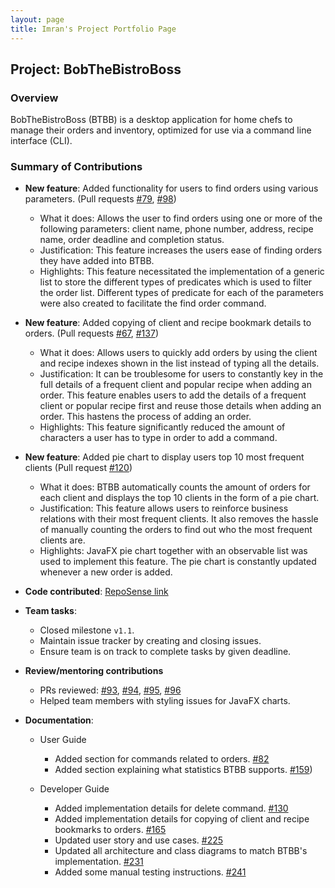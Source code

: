 ```yaml
---
layout: page
title: Imran's Project Portfolio Page
---
```


## Project: BobTheBistroBoss

### Overview
BobTheBistroBoss (BTBB) is a desktop application for home chefs to manage their orders and inventory, optimized for use via a command line interface (CLI).

### Summary of Contributions

* **New feature**: Added functionality for users to find orders using various parameters. (Pull requests [#79](https://github.com/AY2122S1-CS2103T-W16-2/tp/pull/79), [#98](https://github.com/AY2122S1-CS2103T-W16-2/tp/pull/98))
  * What it does: Allows the user to find orders using one or more of the following parameters: client name, phone number, address, recipe name, order deadline and completion status.
  * Justification: This feature increases the users ease of finding orders they have added into BTBB.
  * Highlights: This feature necessitated the implementation of a generic list to store the different types of predicates which is used
    to filter the order list. Different types of predicate for each of the parameters were also created to facilitate the find order command.

* **New feature**: Added copying of client and recipe bookmark details to orders. (Pull requests [#67](https://github.com/AY2122S1-CS2103T-W16-2/tp/pull/67), [#137](https://github.com/AY2122S1-CS2103T-W16-2/tp/pull/137))
  * What it does: Allows users to quickly add orders by using the client and recipe indexes shown in the list instead of typing all the details.
  * Justification: It can be troublesome for users to constantly key in the full details of a frequent client and popular recipe when adding an order.
    This feature enables users to add the details of a frequent client or popular recipe first and reuse those details when adding an order.
    This hastens the process of adding an order.
  * Highlights: This feature significantly reduced the amount of characters a user has to type in order to add a
    command.

* **New feature**: Added pie chart to display users top 10 most frequent clients (Pull request [#120](https://github.com/AY2122S1-CS2103T-W16-2/tp/pull/120))
  * What it does: BTBB automatically counts the amount of orders for each client and displays the top 10 clients in the form of a pie chart.
  * Justification: This feature allows users to reinforce business relations with their most frequent clients. It also removes the hassle of manually counting the orders to find out who the most frequent clients are.
  * Highlights: JavaFX pie chart together with an observable list was used to implement this feature. The pie chart
    is constantly updated whenever a new order is added.

* **Code contributed**: [RepoSense link](https://nus-cs2103-ay2122s1.github.io/tp-dashboard/?search=&sort=groupTitle&sortWithin=title&timeframe=commit&mergegroup=&groupSelect=groupByRepos&breakdown=true&checkedFileTypes=docs~functional-code~test-code~other&since=2021-09-17&tabOpen=true&tabType=authorship&tabAuthor=Imranr2&tabRepo=AY2122S1-CS2103T-W16-2%2Ftp%5Bmaster%5D&authorshipIsMergeGroup=false&authorshipFileTypes=docs~functional-code~test-code&authorshipIsBinaryFileTypeChecked=false)

* **Team tasks**:
  * Closed milestone `v1.1`.
  * Maintain issue tracker by creating and closing issues.
  * Ensure team is on track to complete tasks by given deadline.

* **Review/mentoring contributions**
  * PRs reviewed: [#93](https://github.com/AY2122S1-CS2103T-W16-2/tp/pull/93), [#94](https://github.com/AY2122S1-CS2103T-W16-2/tp/pull/94), [#95](https://github.com/AY2122S1-CS2103T-W16-2/tp/pull/95), [#96](https://github.com/AY2021S1-CS2103T-W16-2/tp/pull/96)
  * Helped team members with styling issues for JavaFX charts.

* **Documentation**:
  * User Guide
    * Added section for commands related to orders. [#82](https://github.com/AY2122S1-CS2103T-W16-2/tp/pull/82)
    * Added section explaining what statistics BTBB supports. [#159](https://github.com/AY2122S1-CS2103T-W16-2/tp/pull/159))

  * Developer Guide
    * Added implementation details for delete command. [#130](https://github.com/AY2122S1-CS2103T-W16-2/tp/pull/130)
    * Added implementation details for copying of client and recipe bookmarks to orders. [#165](https://github.com/AY2122S1-CS2103T-W16-2/tp/pull/165)
    * Updated user story and use cases. [#225](https://github.com/AY2122S1-CS2103T-W16-2/tp/pull/225)
    * Updated all architecture and class diagrams to match BTBB's implementation. [#231](https://github.com/AY2122S1-CS2103T-W16-2/tp/pull/231)
    * Added some manual testing instructions. [#241](https://github.com/AY2122S1-CS2103T-W16-2/tp/pull/241)
